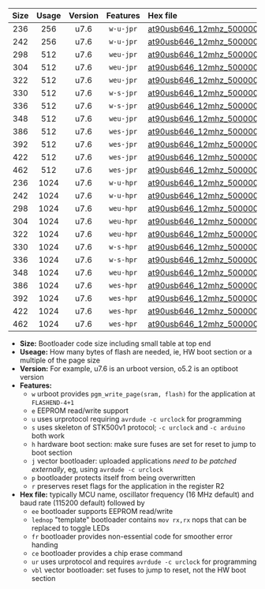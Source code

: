 |Size|Usage|Version|Features|Hex file|
|:-:|:-:|:-:|:-:|:--|
|236|256|u7.6|`w-u-jpr`|[at90usb646_12mhz_500000bps_ur_vbl.hex](https://raw.githubusercontent.com/stefanrueger/urboot/main//at90usb646_12mhz_500000bps_ur_vbl.hex)|
|242|256|u7.6|`w-u-jpr`|[at90usb646_12mhz_500000bps_lednop_ur_vbl.hex](https://raw.githubusercontent.com/stefanrueger/urboot/main//at90usb646_12mhz_500000bps_lednop_ur_vbl.hex)|
|298|512|u7.6|`weu-jpr`|[at90usb646_12mhz_500000bps_ee_ur_vbl.hex](https://raw.githubusercontent.com/stefanrueger/urboot/main//at90usb646_12mhz_500000bps_ee_ur_vbl.hex)|
|304|512|u7.6|`weu-jpr`|[at90usb646_12mhz_500000bps_ee_lednop_ur_vbl.hex](https://raw.githubusercontent.com/stefanrueger/urboot/main//at90usb646_12mhz_500000bps_ee_lednop_ur_vbl.hex)|
|322|512|u7.6|`weu-jpr`|[at90usb646_12mhz_500000bps_ee_lednop_fr_ur_vbl.hex](https://raw.githubusercontent.com/stefanrueger/urboot/main//at90usb646_12mhz_500000bps_ee_lednop_fr_ur_vbl.hex)|
|330|512|u7.6|`w-s-jpr`|[at90usb646_12mhz_500000bps_vbl.hex](https://raw.githubusercontent.com/stefanrueger/urboot/main//at90usb646_12mhz_500000bps_vbl.hex)|
|336|512|u7.6|`w-s-jpr`|[at90usb646_12mhz_500000bps_lednop_vbl.hex](https://raw.githubusercontent.com/stefanrueger/urboot/main//at90usb646_12mhz_500000bps_lednop_vbl.hex)|
|348|512|u7.6|`weu-jpr`|[at90usb646_12mhz_500000bps_ee_lednop_fr_ce_ur_vbl.hex](https://raw.githubusercontent.com/stefanrueger/urboot/main//at90usb646_12mhz_500000bps_ee_lednop_fr_ce_ur_vbl.hex)|
|386|512|u7.6|`wes-jpr`|[at90usb646_12mhz_500000bps_ee_vbl.hex](https://raw.githubusercontent.com/stefanrueger/urboot/main//at90usb646_12mhz_500000bps_ee_vbl.hex)|
|392|512|u7.6|`wes-jpr`|[at90usb646_12mhz_500000bps_ee_lednop_vbl.hex](https://raw.githubusercontent.com/stefanrueger/urboot/main//at90usb646_12mhz_500000bps_ee_lednop_vbl.hex)|
|422|512|u7.6|`wes-jpr`|[at90usb646_12mhz_500000bps_ee_lednop_fr_vbl.hex](https://raw.githubusercontent.com/stefanrueger/urboot/main//at90usb646_12mhz_500000bps_ee_lednop_fr_vbl.hex)|
|462|512|u7.6|`wes-jpr`|[at90usb646_12mhz_500000bps_ee_lednop_fr_ce_vbl.hex](https://raw.githubusercontent.com/stefanrueger/urboot/main//at90usb646_12mhz_500000bps_ee_lednop_fr_ce_vbl.hex)|
|236|1024|u7.6|`w-u-hpr`|[at90usb646_12mhz_500000bps_ur.hex](https://raw.githubusercontent.com/stefanrueger/urboot/main//at90usb646_12mhz_500000bps_ur.hex)|
|242|1024|u7.6|`w-u-hpr`|[at90usb646_12mhz_500000bps_lednop_ur.hex](https://raw.githubusercontent.com/stefanrueger/urboot/main//at90usb646_12mhz_500000bps_lednop_ur.hex)|
|298|1024|u7.6|`weu-hpr`|[at90usb646_12mhz_500000bps_ee_ur.hex](https://raw.githubusercontent.com/stefanrueger/urboot/main//at90usb646_12mhz_500000bps_ee_ur.hex)|
|304|1024|u7.6|`weu-hpr`|[at90usb646_12mhz_500000bps_ee_lednop_ur.hex](https://raw.githubusercontent.com/stefanrueger/urboot/main//at90usb646_12mhz_500000bps_ee_lednop_ur.hex)|
|322|1024|u7.6|`weu-hpr`|[at90usb646_12mhz_500000bps_ee_lednop_fr_ur.hex](https://raw.githubusercontent.com/stefanrueger/urboot/main//at90usb646_12mhz_500000bps_ee_lednop_fr_ur.hex)|
|330|1024|u7.6|`w-s-hpr`|[at90usb646_12mhz_500000bps.hex](https://raw.githubusercontent.com/stefanrueger/urboot/main//at90usb646_12mhz_500000bps.hex)|
|336|1024|u7.6|`w-s-hpr`|[at90usb646_12mhz_500000bps_lednop.hex](https://raw.githubusercontent.com/stefanrueger/urboot/main//at90usb646_12mhz_500000bps_lednop.hex)|
|348|1024|u7.6|`weu-hpr`|[at90usb646_12mhz_500000bps_ee_lednop_fr_ce_ur.hex](https://raw.githubusercontent.com/stefanrueger/urboot/main//at90usb646_12mhz_500000bps_ee_lednop_fr_ce_ur.hex)|
|386|1024|u7.6|`wes-hpr`|[at90usb646_12mhz_500000bps_ee.hex](https://raw.githubusercontent.com/stefanrueger/urboot/main//at90usb646_12mhz_500000bps_ee.hex)|
|392|1024|u7.6|`wes-hpr`|[at90usb646_12mhz_500000bps_ee_lednop.hex](https://raw.githubusercontent.com/stefanrueger/urboot/main//at90usb646_12mhz_500000bps_ee_lednop.hex)|
|422|1024|u7.6|`wes-hpr`|[at90usb646_12mhz_500000bps_ee_lednop_fr.hex](https://raw.githubusercontent.com/stefanrueger/urboot/main//at90usb646_12mhz_500000bps_ee_lednop_fr.hex)|
|462|1024|u7.6|`wes-hpr`|[at90usb646_12mhz_500000bps_ee_lednop_fr_ce.hex](https://raw.githubusercontent.com/stefanrueger/urboot/main//at90usb646_12mhz_500000bps_ee_lednop_fr_ce.hex)|

- **Size:** Bootloader code size including small table at top end
- **Useage:** How many bytes of flash are needed, ie, HW boot section or a multiple of the page size
- **Version:** For example, u7.6 is an urboot version, o5.2 is an optiboot version
- **Features:**
  + `w` urboot provides `pgm_write_page(sram, flash)` for the application at `FLASHEND-4+1`
  + `e` EEPROM read/write support
  + `u` uses urprotocol requiring `avrdude -c urclock` for programming
  + `s` uses skeleton of STK500v1 protocol; `-c urclock` and `-c arduino` both work
  + `h` hardware boot section: make sure fuses are set for reset to jump to boot section
  + `j` vector bootloader: uploaded applications *need to be patched externally*, eg, using `avrdude -c urclock`
  + `p` bootloader protects itself from being overwritten
  + `r` preserves reset flags for the application in the register R2
- **Hex file:** typically MCU name, oscillator frequency (16 MHz default) and baud rate (115200 default) followed by
  + `ee` bootloader supports EEPROM read/write
  + `lednop` "template" bootloader contains `mov rx,rx` nops that can be replaced to toggle LEDs
  + `fr` bootloader provides non-essential code for smoother error handing
  + `ce` bootloader provides a chip erase command
  + `ur` uses urprotocol and requires `avrdude -c urclock` for programming
  + `vbl` vector bootloader: set fuses to jump to reset, not the HW boot section
